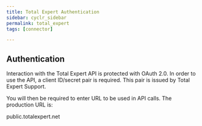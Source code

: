 ```yaml
---
title: Total Expert Authentication
sidebar: cyclr_sidebar
permalink: total_expert
tags: [connector]

---
```


## Authentication

Interaction with the Total Expert API is protected with OAuth 2.0. In order to use the API, a client ID/secret pair is required. 
This pair is issued by Total Expert Support. 

You will then be required to enter URL to be used in API calls.  The production URL is:

public.totalexpert.net
